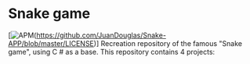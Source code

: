 # Snake game 
[![APM](https://img.shields.io/apm/l/SNAKE?style=plastic)(https://github.com/JuanDouglas/Snake-APP/blob/master/LICENSE)]
  Recreation repository of the famous "Snake game", using C # as a base. This repository contains 4 projects:
  
